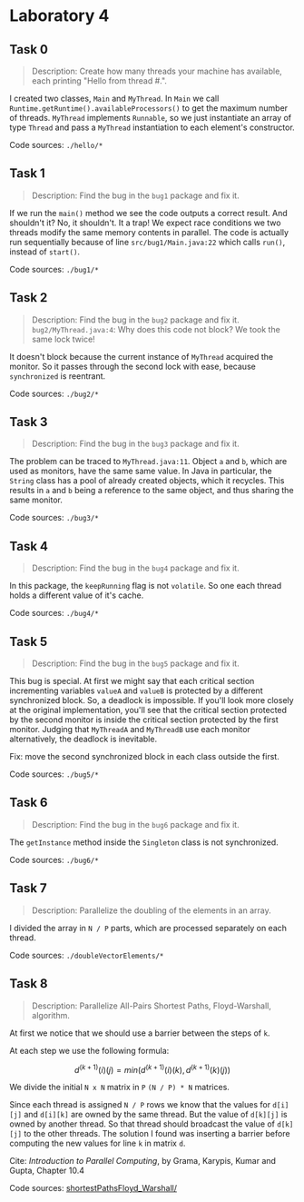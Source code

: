 # Laboratory 4

## Task 0

> Description: Create how many threads your machine has available, each
> printing "Hello from thread #.".

I created two classes, `Main` and `MyThread`. In `Main` we call 
`Runtime.getRuntime().availableProcessors()`
to get the maximum number of threads.
`MyThread` implements `Runnable`, so we just instantiate an array of type
`Thread` and pass a `MyThread` instantiation to each element's constructor.

Code sources: `./hello/*`

## Task 1

> Description: Find the bug in the `bug1` package and fix it.

If we run the `main()` method we see the code outputs a correct result. And
shouldn't it? No, it shouldn't. It a trap! We expect race conditions we two
threads modify the same memory contents in parallel. The code is actually run
sequentially because of line `src/bug1/Main.java:22` which calls `run()`,
instead of `start()`.

Code sources: `./bug1/*`

## Task 2

> Description: Find the bug in the `bug2` package and fix it.
> `bug2/MyThread.java:4`: Why does this code not block? We took the same lock twice!

It doesn't block because the current instance of `MyThread` acquired the monitor. So it passes through the second lock with ease, because `synchronized` is reentrant.

Code sources: `./bug2/*`

## Task 3

> Description: Find the bug in the `bug3` package and fix it.

The problem can be traced to `MyThread.java:11`. Object `a` and `b`, which are
used as monitors, have the same same value. In Java in particular, the `String`
class has a pool of already created objects, which it recycles. This results
in `a` and `b` being a reference to the same object, and thus sharing the same
monitor.

Code sources: `./bug3/*`

## Task 4

> Description: Find the bug in the `bug4` package and fix it.

In this package, the `keepRunning` flag is not `volatile`. So one each thread holds
a different value of it's cache.

Code sources: `./bug4/*`

## Task 5

> Description: Find the bug in the `bug5` package and fix it.

This bug is special. At first we might say that each critical section
incrementing variables `valueA` and `valueB` is protected by a different
synchronized block. So, a deadlock is impossible. If you'll look more closely
at the original implementation, you'll see that the critical section protected
by the second monitor is inside the critical section protected by the first
monitor. Judging that `MyThreadA` and `MyThreadB` use each monitor
alternatively, the deadlock is inevitable.

Fix: move the second synchronized block in each class outside the first.

Code sources: `./bug5/*`

## Task 6

> Description: Find the bug in the `bug6` package and fix it.

The `getInstance` method inside the `Singleton` class is not synchronized.

Code sources: `./bug6/*`

## Task 7

> Description: Parallelize the doubling of the elements in an array.

I divided the array in `N / P` parts, which are processed separately on each
thread. 

Code sources: `./doubleVectorElements/*`

## Task 8

> Description: Parallelize All-Pairs Shortest Paths, Floyd-Warshall, algorithm.

At first we notice that we should use a barrier between the steps of `k`.

At each step we use the following formula:

$$d^{(k+1)}(i)(j) = min(d^{(k+1)}(i)(k), d^{(k+1)}(k)(j))$$

We divide the initial `N x N` matrix in `P` `(N / P) * N` matrices.

Since each thread is assigned `N / P` rows we know that the values for
`d[i][j]` and `d[i][k]` are owned by the same thread. But the value of
`d[k][j]` is owned by another thread. So that thread should broadcast the value
of `d[k][j]` to the other threads. The solution I found was inserting a barrier
before computing the new values for line `k` in matrix `d`.

Cite: *Introduction to Parallel Computing*, by Grama, Karypis, Kumar and
Gupta, Chapter 10.4

Code sources: [shortestPathsFloyd_Warshall/](./shortestPathsFloyd_Warshall/)